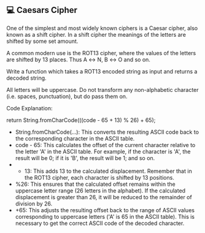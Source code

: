## 💻 Caesars Cipher

One of the simplest and most widely known ciphers is a Caesar cipher, also known as a shift cipher. In a shift cipher the meanings of the letters are shifted by some set amount.

A common modern use is the ROT13 cipher, where the values of the letters are shifted by 13 places. Thus A ↔ N, B ↔ O and so on.

Write a function which takes a ROT13 encoded string as input and returns a decoded string.

All letters will be uppercase. Do not transform any non-alphabetic character (i.e. spaces, punctuation), but do pass them on.


Code Explanation:

return String.fromCharCode(((code - 65 + 13) % 26) + 65);

- String.fromCharCode(...): This converts the resulting ASCII code back to the corresponding character in the ASCII table.
- code - 65: This calculates the offset of the current character relative to the letter 'A' in the ASCII table. For example, if the character is 'A', the result will be 0; if it is 'B', the result will be 1; and so on.
- + 13: This adds 13 to the calculated displacement. Remember that in the ROT13 cipher, each character is shifted by 13 positions.
- %26: This ensures that the calculated offset remains within the uppercase letter range (26 letters in the alphabet). If the calculated displacement is greater than 26, it will be reduced to the remainder of division by 26.
- +65: This adjusts the resulting offset back to the range of ASCII values ​​corresponding to uppercase letters ('A' is 65 in the ASCII table). This is necessary to get the correct ASCII code of the decoded character.

